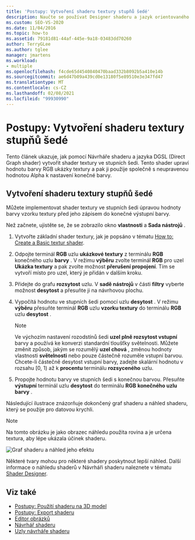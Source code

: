 ```yaml
---
title: 'Postupy: Vytvoření shaderu textury stupňů šedé'
description: Naučte se používat Designer shaderu a jazyk orientovaného grafu shaderu k vytvoření shaderu textury ve stupních šedi, který upraví hodnotu barvy RGB vzorku textury.
ms.custom: SEO-VS-2020
ms.date: 11/04/2016
ms.topic: how-to
ms.assetid: 79181d81-44af-445e-9a18-03483dd70260
author: TerryGLee
ms.author: tglee
manager: jmartens
ms.workload:
- multiple
ms.openlocfilehash: f4cde65d4540840470baad332b8092b5a410e14b
ms.sourcegitcommit: ae6d47b09a439cd0e13180f5e89510e3e347fd47
ms.translationtype: MT
ms.contentlocale: cs-CZ
ms.lasthandoff: 02/08/2021
ms.locfileid: "99930990"
---
```

# <a name="how-to-create-a-grayscale-texture-shader"></a>Postupy: Vytvoření shaderu textury stupňů šedé

Tento článek ukazuje, jak pomocí Návrháře shaderu a jazyka DGSL (Direct Graph shader) vytvořit shader textury ve stupních šedi. Tento shader upraví hodnotu barvy RGB ukázky textury a pak ji použije společně s neupravenou hodnotou Alpha k nastavení konečné barvy.

## <a name="create-a-grayscale-texture-shader"></a>Vytvoření shaderu textury stupňů šedé

Můžete implementovat shader textury ve stupních šedi úpravou hodnoty barvy vzorku textury před jeho zápisem do konečné výstupní barvy.

Než začnete, ujistěte se, že se zobrazilo okno **vlastnosti** a **Sada nástrojů** .

1. Vytvořte základní shader textury, jak je popsáno v tématu [How to: Create a Basic textur shader](../designers/how-to-create-a-basic-texture-shader.md).

2. Odpojte terminál **RGB** uzlu **ukázkové textury** z terminálu **RGB** konečného uzlu **barvy** . V režimu **výběru** zvolte terminál **RGB** pro uzel **Ukázka textury** a pak zvolte možnost **přerušení propojení**. Tím se vytvoří místo pro uzel, který je přidán v dalším kroku.

3. Přidejte do grafu **rozsytost** uzlu. V **sadě nástrojů** v části **filtry** vyberte možnost **desytost** a přesuňte ji na návrhovou plochu.

4. Vypočítá hodnotu ve stupních šedi pomocí uzlu **desytost** . V režimu **výběru** přesuňte terminál **RGB** uzlu **vzorku textury** do terminálu **RGB** uzlu **desytost** .

    > [!NOTE]
    > Ve výchozím nastavení rozodstínů šedi **uzel plně rozsytost vstupní** barvy a používá ke konverzi standardní tloušťky světelnosti. Můžete změnit způsob, jakým se rozumělý **uzel chová** , změnou hodnoty vlastnosti **světelnosti** nebo pouze částečně rozuměle vstupní barvou. Chcete-li částečně desytost vstupní barvy, zadejte skalární hodnotu v rozsahu [0, 1) až k **procentu** terminálu **rozsyceného** uzlu.

5. Propojte hodnotu barvy ve stupních šedi s konečnou barvou. Přesuňte **výstupní** terminál uzlu **desytost** do terminálu **RGB** **konečného uzlu barvy** .

Následující ilustrace znázorňuje dokončený graf shaderu a náhled shaderu, který se použije pro datovou krychli.

> [!NOTE]
> Na tomto obrázku je jako obrazec náhledu použita rovina a je určena textura, aby lépe ukázala účinek shaderu.

![Graf shaderu a náhled jeho efektu](../designers/media/digit-grayscale-effect.png)

Některé tvary mohou pro některé shadery poskytnout lepší náhled. Další informace o náhledu shaderů v Návrháři shaderu naleznete v tématu [Shader Designer](../designers/shader-designer.md).

## <a name="see-also"></a>Viz také

- [Postupy: Použití shaderu na 3D model](../designers/how-to-apply-a-shader-to-a-3-d-model.md)
- [Postupy: Export shaderu](../designers/how-to-export-a-shader.md)
- [Editor obrázků](../designers/image-editor.md)
- [Návrhář shaderu](../designers/shader-designer.md)
- [Uzly návrháře shaderu](../designers/shader-designer-nodes.md)
